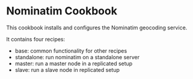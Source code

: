 # Nominatim Cookbook

This cookbook installs and configures the Nominatim geocoding service.

It contains four recipes:
* base: common functionality for other recipes
* standalone: run nominatim on a standalone server
* master: run a master node in a replicated setup
* slave: run a slave node in replicated setup

